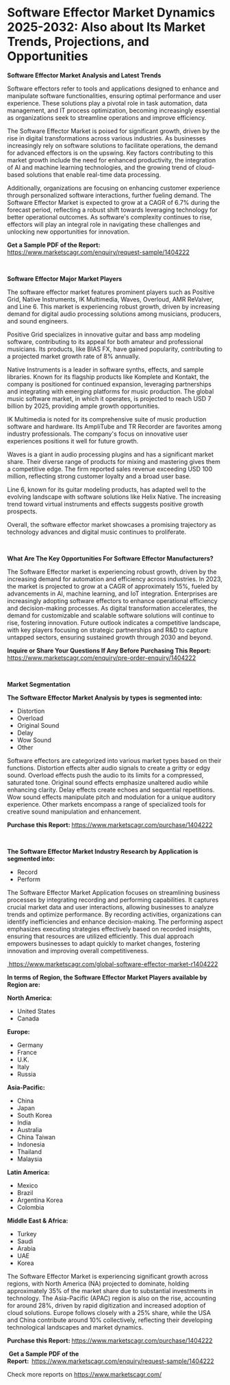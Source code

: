 <p><h1>Software Effector Market Dynamics 2025-2032: Also about Its Market Trends, Projections, and Opportunities</h1></p><p><strong>Software Effector Market Analysis and Latest Trends</strong></p>
<p><p>Software effectors refer to tools and applications designed to enhance and manipulate software functionalities, ensuring optimal performance and user experience. These solutions play a pivotal role in task automation, data management, and IT process optimization, becoming increasingly essential as organizations seek to streamline operations and improve efficiency.</p><p>The Software Effector Market is poised for significant growth, driven by the rise in digital transformations across various industries. As businesses increasingly rely on software solutions to facilitate operations, the demand for advanced effectors is on the upswing. Key factors contributing to this market growth include the need for enhanced productivity, the integration of AI and machine learning technologies, and the growing trend of cloud-based solutions that enable real-time data processing.</p><p>Additionally, organizations are focusing on enhancing customer experience through personalized software interactions, further fueling demand. The Software Effector Market is expected to grow at a CAGR of 6.7% during the forecast period, reflecting a robust shift towards leveraging technology for better operational outcomes. As software's complexity continues to rise, effectors will play an integral role in navigating these challenges and unlocking new opportunities for innovation.</p></p>
<p><strong>Get a Sample PDF of the Report:&nbsp;</strong> <a href="https://www.marketscagr.com/enquiry/request-sample/1404222?utm_campaign=2014&utm_medium=2&utm_source=Github&utm_content=ia&utm_term=13012025&utm_id=software-effector">https://www.marketscagr.com/enquiry/request-sample/1404222</a></p>
<p>&nbsp;</p>
<p><strong>Software Effector Major Market Players</strong></p>
<p><p>The software effector market features prominent players such as Positive Grid, Native Instruments, IK Multimedia, Waves, Overloud, AMR ReValver, and Line 6. This market is experiencing robust growth, driven by increasing demand for digital audio processing solutions among musicians, producers, and sound engineers.</p><p>Positive Grid specializes in innovative guitar and bass amp modeling software, contributing to its appeal for both amateur and professional musicians. Its products, like BIAS FX, have gained popularity, contributing to a projected market growth rate of 8% annually.</p><p>Native Instruments is a leader in software synths, effects, and sample libraries. Known for its flagship products like Komplete and Kontakt, the company is positioned for continued expansion, leveraging partnerships and integrating with emerging platforms for music production. The global music software market, in which it operates, is projected to reach USD 7 billion by 2025, providing ample growth opportunities.</p><p>IK Multimedia is noted for its comprehensive suite of music production software and hardware. Its AmpliTube and TR Recorder are favorites among industry professionals. The company's focus on innovative user experiences positions it well for future growth.</p><p>Waves is a giant in audio processing plugins and has a significant market share. Their diverse range of products for mixing and mastering gives them a competitive edge. The firm reported sales revenue exceeding USD 100 million, reflecting strong customer loyalty and a broad user base.</p><p>Line 6, known for its guitar modeling products, has adapted well to the evolving landscape with software solutions like Helix Native. The increasing trend toward virtual instruments and effects suggests positive growth prospects.</p><p>Overall, the software effector market showcases a promising trajectory as technology advances and digital music continues to proliferate.</p></p>
<p>&nbsp;</p>
<p><strong>What Are The Key Opportunities For Software Effector Manufacturers?</strong></p>
<p><p>The Software Effector market is experiencing robust growth, driven by the increasing demand for automation and efficiency across industries. In 2023, the market is projected to grow at a CAGR of approximately 15%, fueled by advancements in AI, machine learning, and IoT integration. Enterprises are increasingly adopting software effectors to enhance operational efficiency and decision-making processes. As digital transformation accelerates, the demand for customizable and scalable software solutions will continue to rise, fostering innovation. Future outlook indicates a competitive landscape, with key players focusing on strategic partnerships and R&D to capture untapped sectors, ensuring sustained growth through 2030 and beyond.</p></p>
<p><strong>Inquire or Share Your Questions If Any Before Purchasing This Report:</strong> <a href="https://www.marketscagr.com/enquiry/pre-order-enquiry/1404222?utm_campaign=2014&utm_medium=2&utm_source=Github&utm_content=ia&utm_term=13012025&utm_id=software-effector">https://www.marketscagr.com/enquiry/pre-order-enquiry/1404222</a></p>
<p>&nbsp;</p>
<p><strong>Market Segmentation</strong></p>
<p><strong>The Software Effector Market Analysis by types is segmented into:</strong></p>
<p><ul><li>Distortion</li><li>Overload</li><li>Original Sound</li><li>Delay</li><li>Wow Sound</li><li>Other</li></ul></p>
<p><p>Software effectors are categorized into various market types based on their functions. Distortion effects alter audio signals to create a gritty or edgy sound. Overload effects push the audio to its limits for a compressed, saturated tone. Original sound effects emphasize unaltered audio while enhancing clarity. Delay effects create echoes and sequential repetitions. Wow sound effects manipulate pitch and modulation for a unique auditory experience. Other markets encompass a range of specialized tools for creative sound manipulation and enhancement.</p></p>
<p><strong>Purchase this Report:&nbsp;</strong><a href="https://www.marketscagr.com/purchase/1404222?utm_campaign=2014&utm_medium=2&utm_source=Github&utm_content=ia&utm_term=13012025&utm_id=software-effector">https://www.marketscagr.com/purchase/1404222</a></p>
<p>&nbsp;</p>
<p><strong>The Software Effector Market Industry Research by Application is segmented into:</strong></p>
<p><ul><li>Record</li><li>Perform</li></ul></p>
<p><p>The Software Effector Market Application focuses on streamlining business processes by integrating recording and performing capabilities. It captures crucial market data and user interactions, allowing businesses to analyze trends and optimize performance. By recording activities, organizations can identify inefficiencies and enhance decision-making. The performing aspect emphasizes executing strategies effectively based on recorded insights, ensuring that resources are utilized efficiently. This dual approach empowers businesses to adapt quickly to market changes, fostering innovation and improving overall competitiveness.</p></p>
<p><a href="https://www.marketscagr.com/global-software-effector-market-r1404222?utm_campaign=2014&utm_medium=2&utm_source=Github&utm_content=ia&utm_term=13012025&utm_id=software-effector">&nbsp;https://www.marketscagr.com/global-software-effector-market-r1404222</a></p>
<p><strong>In terms of Region, the Software Effector Market Players available by Region are:</strong></p>
<p>
    <p> <strong> North America: </strong>
        <ul>
            <li>United States</li>
            <li>Canada</li>
        </ul>
        </p> 
    <p> <strong> Europe: </strong>
        <ul>
            <li>Germany</li>
            <li>France</li>
            <li>U.K.</li>
            <li>Italy</li>
            <li>Russia</li>
        </ul>
        </p> 
    <p> <strong> Asia-Pacific: </strong>
        <ul>
            <li>China</li>
            <li>Japan</li>
            <li>South Korea</li>
            <li>India</li>
            <li>Australia</li>
            <li>China Taiwan</li>
            <li>Indonesia</li>
            <li>Thailand</li>
            <li>Malaysia</li>
        </ul>
        </p> 
    <p> <strong> Latin America: </strong>
        <ul>
            <li>Mexico</li>
            <li>Brazil</li>
            <li>Argentina Korea</li>
            <li>Colombia</li>
        </ul>
        </p> 
    <p> <strong> Middle East & Africa: </strong>
        <ul>
            <li>Turkey</li>
            <li>Saudi</li>
            <li>Arabia</li>
            <li>UAE</li>
            <li>Korea</li>
        </ul>
    </p>
    </p>
<p><p>The Software Effector Market is experiencing significant growth across regions, with North America (NA) projected to dominate, holding approximately 35% of the market share due to substantial investments in technology. The Asia-Pacific (APAC) region is also on the rise, accounting for around 28%, driven by rapid digitization and increased adoption of cloud solutions. Europe follows closely with a 25% share, while the USA and China contribute around 10% collectively, reflecting their developing technological landscapes and market dynamics.</p></p>
<p><strong>Purchase this Report: </strong><a href="https://www.marketscagr.com/purchase/1404222?utm_campaign=2014&utm_medium=2&utm_source=Github&utm_content=ia&utm_term=13012025&utm_id=software-effector">https://www.marketscagr.com/purchase/1404222</a></p>
<p>&nbsp;<strong>Get a Sample PDF of the Report:&nbsp;&nbsp;</strong><a href="https://www.marketscagr.com/enquiry/request-sample/1404222?utm_campaign=2014&utm_medium=2&utm_source=Github&utm_content=ia&utm_term=13012025&utm_id=software-effector">https://www.marketscagr.com/enquiry/request-sample/1404222</a></p>
<p><strong></strong></p>
<p>Check more reports on <a href="https://www.marketscagr.com/?utm_campaign=2014&utm_medium=2&utm_source=Github&utm_content=ia&utm_term=13012025&utm_id=software-effector">https://www.marketscagr.com/</a></p>